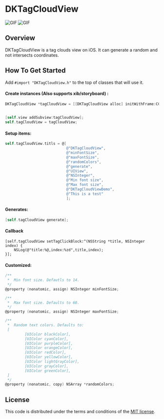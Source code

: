 # DKTagCloudView
![GIF](https://raw.githubusercontent.com/zhangao0086/DKTagCloudView/master/preview1.gif)
![GIF](https://raw.githubusercontent.com/zhangao0086/DKTagCloudView/master/preview2.gif)
## Overview
DKTagCloudView is a tag clouds view on iOS. It can generate a random and not intersects coordinates.

## How To Get Started

Add `#import "DKTagCloudView.h"` to the top of classes that will use it.  
#### Create instances (Also supports xib/storyboard) :

``` objective-c
DKTagCloudView *tagCloudView = [[DKTagCloudView alloc] initWithFrame:CGRectMake(0, 64,
                                                                                self.view.bounds.size.width,
                                                                                self.view.bounds.size.height - 64)];
[self.view addSubview:tagCloudView];
self.tagCloudView = tagCloudView;
```

#### Setup items:

``` objective-c
self.tagCloudView.titls = @[
                            @"DKTagCloudView",
                            @"minFontSize",
                            @"maxFontSize",
                            @"randomColors",
                            @"generate",
                            @"UIView",
                            @"NSInteger",
                            @"Min font size",
                            @"Max font size",
                            @"DKTagCloudViewDemo",
                            @"This is a test"
                            ];
```

#### Generates:

``` objective-c
[self.tagCloudView generate];
```

#### Callback

```
[self.tagCloudView setTagClickBlock:^(NSString *title, NSInteger index) {
    NSLog(@"title:%@,index:%zd",title,index);
}];
```

#### Customized:
``` objective-c
/**
 *  Min font size. Defautls to 14.
 */
@property (nonatomic, assign) NSInteger minFontSize;

/**
 *  Max font size. Defaults to 60.
 */
@property (nonatomic, assign) NSInteger maxFontSize;

/**
 *  Random text colors. Defaults to: 
 [
         [UIColor blackColor],
         [UIColor cyanColor],
         [UIColor purpleColor],
         [UIColor orangeColor],
         [UIColor redColor],
         [UIColor yellowColor],
         [UIColor lightGrayColor],
         [UIColor grayColor],
         [UIColor greenColor],
 ]
 */
@property (nonatomic, copy) NSArray *randomColors;
```

## License
This code is distributed under the terms and conditions of the <a href="https://github.com/zhangao0086/DKTagCloudView/master/LICENSE">MIT license</a>.